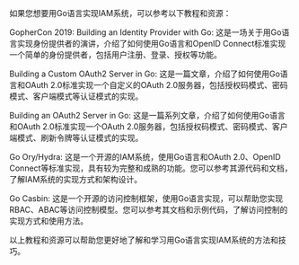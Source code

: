 如果您想要用Go语言实现IAM系统，可以参考以下教程和资源：



GopherCon 2019: Building an Identity Provider with Go: 这是一场关于用Go语言实现身份提供者的演讲，介绍了如何使用Go语言和OpenID Connect标准实现一个简单的身份提供者，包括用户注册、登录、授权等功能。


Building a Custom OAuth2 Server in Go: 这是一篇文章，介绍了如何使用Go语言和OAuth 2.0标准实现一个自定义的OAuth 2.0服务器，包括授权码模式、密码模式、客户端模式等认证模式的实现。


Building an OAuth2 Server in Go: 这是一篇系列文章，介绍了如何使用Go语言和OAuth 2.0标准实现一个OAuth 2.0服务器，包括授权码模式、密码模式、客户端模式、刷新令牌等认证模式的实现。


Go Ory/Hydra: 这是一个开源的IAM系统，使用Go语言和OAuth 2.0、OpenID Connect等标准实现，具有较为完整和成熟的功能。您可以参考其源代码和文档，了解IAM系统的实现方式和架构设计。


Go Casbin: 这是一个开源的访问控制框架，使用Go语言实现，可以帮助您实现RBAC、ABAC等访问控制模型。您可以参考其文档和示例代码，了解访问控制的实现方式和使用方法。



以上教程和资源可以帮助您更好地了解和学习用Go语言实现IAM系统的方法和技巧。



